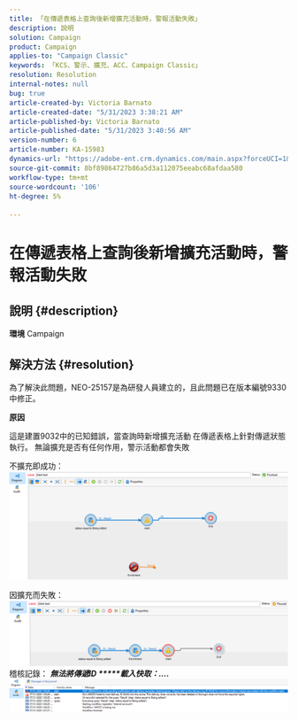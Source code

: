 ```yaml
---
title: 「在傳遞表格上查詢後新增擴充活動時，警報活動失敗」
description: 說明
solution: Campaign
product: Campaign
applies-to: "Campaign Classic"
keywords: 「KCS、警示、擴充、ACC、Campaign Classic」
resolution: Resolution
internal-notes: null
bug: true
article-created-by: Victoria Barnato
article-created-date: "5/31/2023 3:38:21 AM"
article-published-by: Victoria Barnato
article-published-date: "5/31/2023 3:40:56 AM"
version-number: 6
article-number: KA-15983
dynamics-url: "https://adobe-ent.crm.dynamics.com/main.aspx?forceUCI=1&pagetype=entityrecord&etn=knowledgearticle&id=409b9291-64ff-ed11-8f6e-6045bd006149"
source-git-commit: 8bf89864727b86a5d3a112075eeabc68afdaa580
workflow-type: tm+mt
source-wordcount: '106'
ht-degree: 5%

---
```


# 在傳遞表格上查詢後新增擴充活動時，警報活動失敗

## 說明 {#description}

<b>環境</b>
Campaign


## 解決方法 {#resolution}


為了解決此問題，NEO-25157是為研發人員建立的，且此問題已在版本編號9330中修正。

<b>原因</b>


這是建置9032中的已知錯誤，當查詢時新增擴充活動<b> </b>在傳遞表格上針對傳遞狀態執行。 無論擴充是否有任何作用，警示活動都會失敗

不擴充即成功：
![](assets/ab975c07-d043-ed11-bba2-0022480868ff.png)

因擴充而失敗：
![](assets/ad975c07-d043-ed11-bba2-0022480868ff.png)
稽核記錄： <b>*無法將傳遞ID \*\*\*\*\*載入快取：....</b>*
![](assets/ac975c07-d043-ed11-bba2-0022480868ff.png)
